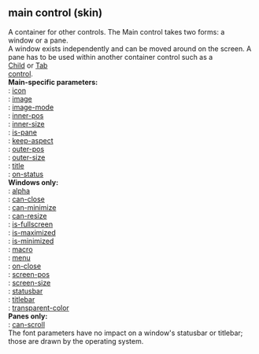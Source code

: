 ## main control (skin)    
A container for other controls. The Main control takes two forms: a    
window or a pane.    
A window exists independently and can be moved around on the screen. A    
pane has to be used within another container control such as a    
[Child](/%7Bskin%7D/control/child) or [Tab    
control](/%7Bskin%7D/control/tab).    
**Main-specific parameters:**    
:   [icon](/%7Bskin%7D/param/icon)    
:   [image](/%7Bskin%7D/param/image)    
:   [image-mode](/%7Bskin%7D/param/image-mode)    
:   [inner-pos](/%7Bskin%7D/param/inner-size)    
:   [inner-size](/%7Bskin%7D/param/inner-size)    
:   [is-pane](/%7Bskin%7D/param/is-pane)    
:   [keep-aspect](/%7Bskin%7D/param/keep-aspect)    
:   [outer-pos](/%7Bskin%7D/param/outer-pos)    
:   [outer-size](/%7Bskin%7D/param/outer-size)    
:   [title](/%7Bskin%7D/param/title)    
:   [on-status](/%7Bskin%7D/param/on-status)    
**Windows only:**    
:   [alpha](/%7Bskin%7D/param/alpha)    
:   [can-close](/%7Bskin%7D/param/can-close)    
:   [can-minimize](/%7Bskin%7D/param/can-minimize)    
:   [can-resize](/%7Bskin%7D/param/can-resize)    
:   [is-fullscreen](/%7Bskin%7D/param/is-fullscreen)    
:   [is-maximized](/%7Bskin%7D/param/is-maximized)    
:   [is-minimized](/%7Bskin%7D/param/is-minimized)    
:   [macro](/%7Bskin%7D/param/macro)    
:   [menu](/%7Bskin%7D/param/menu)    
:   [on-close](/%7Bskin%7D/param/on-close)    
:   [screen-pos](/%7Bskin%7D/param/screen-pos)    
:   [screen-size](/%7Bskin%7D/param/screen-size)    
:   [statusbar](/%7Bskin%7D/param/statusbar)    
:   [titlebar](/%7Bskin%7D/param/titlebar)    
:   [transparent-color](/%7Bskin%7D/param/transparent-color)    
**Panes only:**    
:   [can-scroll](/%7Bskin%7D/param/can-scroll)    
The font parameters have no impact on a window\'s statusbar or titlebar;    
those are drawn by the operating system.  